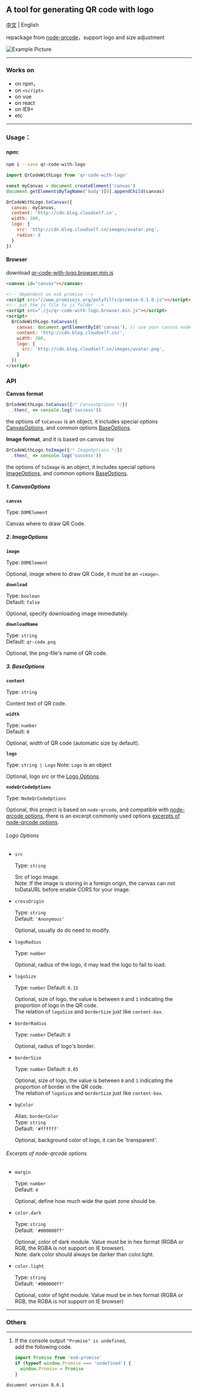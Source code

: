 ## A tool for generating QR code with logo   

[中文](./README.md) | English

repackage from [node-qrcode](https://github.com/soldair/node-qrcode)，support logo and size adjustment

![Example Picture](https://raw.githubusercontent.com/HerbLuo/qr-code-with-logo/master/qr-code-with-logo-screenshot-v2.png)

___

### Works on
- on npm，
- on `<script>`
- on vue
- on react
- on IE9+
- etc
___

### Usage：
#### npm:
```bash
npm i --save qr-code-with-logo
```

```javascript
import QrCodeWithLogo from 'qr-code-with-logo'

const myCanvas = document.createElement('canvas')
document.getElementsByTagName('body')[0].appendChild(canvas)

QrCodeWithLogo.toCanvas({
  canvas: myCanvas,
  content: 'http://cdn.blog.cloudself.cn',
  width: 380,
  logo: {
    src: 'http://cdn.blog.cloudself.cn/images/avatar.png',
    radius: 8
  }
})
```

#### Browser
download [qr-code-with-logo.browser.min.js](https://raw.githubusercontent.com/HerbLuo/qr-code-with-logo/master/lib/qr-code-with-logo.browser.min.js)  
```html
<canvas id="canvas"></canvas>

<!-- dependent on es6 promise -->
<script src="//www.promisejs.org/polyfills/promise-6.1.0.js"></script>
<!-- put the js file to js folder -->
<script src="./js/qr-code-with-logo.browser.min.js"></script>
<script>
  QrCodeWithLogo.toCanvas({
    canvas: document.getElementById('canvas'), // use your canvas node to replace it
    content: 'http://cdn.blog.cloudself.cn/',
    width: 380,
    logo: {
      src: 'http://cdn.blog.cloudself.cn/images/avatar.png',
    }
  })
</script>
```

### API  

**Canvas format**
```javascript
QrCodeWithLogo.toCanvas({/* CanvasOptions */})
  .then(_ => console.log('success'))
```

the options of `toCanvas` is an object, it includes special options [CanvasOptions](#1-canvasoptions), and common options [BaseOptions](#3-baseoptions).  

**Image format**, and it is based on canvas too  
```javascript
QrCodeWithLogo.toImage({/* ImageOptions */})
  .then(_ => console.log('success'))
```

the options of `toImage` is an object, it includes special options [ImageOptions](#2-imageoptions), and common options [BaseOptions](#3-baseoptions).  

##### 1. CanvasOptions

**`canvas`**  

Type: `DOMElement`  

Canvas where to draw QR Code.  


##### 2. ImageOptions

**`image`**  

Type: `DOMElement`  

Optional, image where to draw QR Code, it must be an `<image>`.  


**`download`**  

Type: `boolean`  
Default: `false`  

Optional, specify downloading image immediately.   


**`downloadName`**  

Type: `string`  
Default: `qr-code.png`  

Optional, the png-file's name of QR code.


##### 3. BaseOptions

**`content`**  

Type: `string`  

Content text of QR code.  


**`width`**  

Type: `number`  
Default: `0` 

Optional, width of QR code (automatic size by default).  


**`logo`**  

Type: `string | Logo` Note: `Logo` is an object

Optional, logo src or the [Logo Options](#logo-options).  
  
  
**`nodeQrCodeOptions`**  

Type: `NodeQrCodeOptions`  

Optional, this project is based on `node-qrcode`, and compatible with [node-qrcode options](https://github.com/soldair/node-qrcode#qr-code-options), 
there is an excerpt commonly used options [excerpts of node-qrcode options](#excerpts-of-node-qrcode-options).




###### Logo Options

* `src`  

  Type: `string`  
  
  Src of logo image.  
  Note: If the image is storing in a foreign origin, the canvas can not toDataURL before enable CORS for your image.   
  
* `crossOrigin`  

  Type: `string`  
  Default: `'Anonymous'`
  
  Optional, usually do do need to modify.  
  
* `logoRadius`  

  Type: `number`
    
  Optional, radius of the logo, it may lead the logo to fail to load.  
  
* `logoSize`  

  Type: `number`
  Default: `0.15`
    
  Optional, size of logo, the value is between `0` and `1` indicating the proportion of logo in the QR code.  
  The relation of `logoSize` and `borderSize` just like `content-box`.  
    
* `borderRadius`  

  Type: `number`
  Default: `8`
 
  Optional, radius of logo's border.  
  
* `borderSize`  

  Type: `number`
  Default: `0.05`
    
  Optional, size of logo, the value is between `0` and `1` indicating the proportion of border in the QR code.  
  The relation of `logoSize` and `borderSize` just like `content-box`.  
  
* `bgColor`  

  Alias: `borderColor`  
  Type: `string`  
  Default: `'#ffffff'`
  
  Optional, background color of logo, it can be 'transparent'.  


###### Excerpts of node-qrcode options

* `margin`  

  Type: `number`  
  Default: `4`
  
  Optional, define how much wide the quiet zone should be.  
  
* `color.dark`  

  Type: `string`  
  Default: `'#000000ff'`  
  
  Optional, color of dark module. Value must be in hex format (RGBA or RGB, the RGBA is not support on IE browser).  
  Note: dark color should always be darker than color.light.  
  
* `color.light`  

  Type: `string`  
  Default: `'#000000ff'`
  
  Optional, color of light module. Value must be in hex format (RGBA or RGB, the RGBA is not support on IE browser)  
  
_____

### Others

_____

1. If the console output `"Promise" is undefined`,  
   add the following code.
   ```javascript
   import Promise from 'es6-promise'
   if (typeof window.Promise === 'undefined') {
     window.Promise = Promise
   }
   ```
   
`document version 0.0.1`
